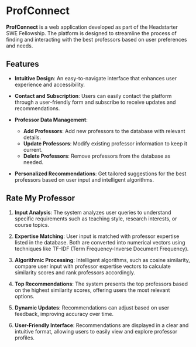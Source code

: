 # ProfConnect

**ProfConnect** is a web application developed as part of the Headstarter SWE Fellowship. The platform is designed to streamline the process of finding and interacting with the best professors based on user preferences and needs. 

## Features

- **Intuitive Design**: An easy-to-navigate interface that enhances user experience and accessibility.
  
- **Contact and Subscription**: Users can easily contact the platform through a user-friendly form and subscribe to receive updates and recommendations.

- **Professor Data Management**:
  - **Add Professors**: Add new professors to the database with relevant details.
  - **Update Professors**: Modify existing professor information to keep it current.
  - **Delete Professors**: Remove professors from the database as needed.

- **Personalized Recommendations**: Get tailored suggestions for the best professors based on user input and intelligent algorithms.

   
## Rate My Professor

1. **Input Analysis**: The system analyzes user queries to understand specific requirements such as teaching style, research interests, or course topics.

2. **Expertise Matching**: User input is matched with professor expertise listed in the database. Both are converted into numerical vectors using techniques like TF-IDF (Term Frequency-Inverse Document Frequency).

3. **Algorithmic Processing**: Intelligent algorithms, such as cosine similarity, compare user input with professor expertise vectors to calculate similarity scores and rank professors accordingly.

4. **Top Recommendations**: The system presents the top professors based on the highest similarity scores, offering users the most relevant options.

5. **Dynamic Updates**: Recommendations can adjust based on user feedback, improving accuracy over time.

6. **User-Friendly Interface**: Recommendations are displayed in a clear and intuitive format, allowing users to easily view and explore professor profiles.

